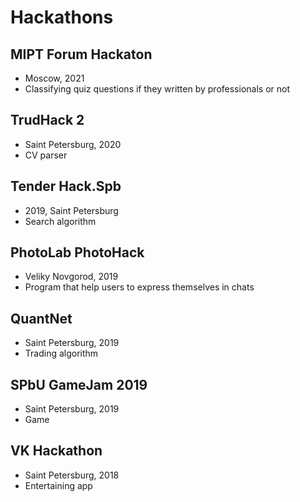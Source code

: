 # Hackathons


## MIPT Forum Hackaton

- Moscow, 2021 
- Classifying quiz questions if they written by professionals or not


## TrudHack 2

- Saint Petersburg, 2020 
- CV parser


## Tender Hack.Spb

- 2019, Saint Petersburg
- Search algorithm


## PhotoLab PhotoHack

- Veliky Novgorod, 2019 
- Program that help users to express themselves in chats


## QuantNet

- Saint Petersburg, 2019 
- Trading algorithm


## SPbU GameJam 2019

- Saint Petersburg, 2019 
- Game


## VK Hackathon

- Saint Petersburg, 2018 
- Entertaining app
